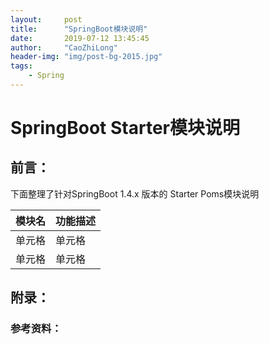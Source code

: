 ```yaml
---
layout:     post
title:      "SpringBoot模块说明"
date:       2019-07-12 13:45:45
author:     "CaoZhiLong"
header-img: "img/post-bg-2015.jpg"
tags:
    - Spring
---
```





# SpringBoot Starter模块说明

## 前言：

下面整理了针对SpringBoot 1.4.x 版本的 Starter Poms模块说明

|  模块名   | 功能描述  |
|  :----  | :----  |
| 单元格  | 单元格 |
| 单元格  | 单元格 |




## 附录：

### 参考资料：　













